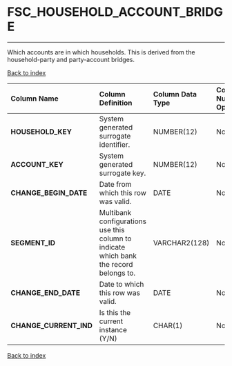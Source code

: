 # FSC_HOUSEHOLD_ACCOUNT_BRIDGE

---

Which accounts are in which households.  This is derived from the household-party and party-account bridges.

[Back to index](./index.md)

| Column Name            | Column Definition                                                                      | Column Data Type   | Column Null Option   | PK   | FK   |
|:-----------------------|:---------------------------------------------------------------------------------------|:-------------------|:---------------------|:-----|:-----|
| **HOUSEHOLD_KEY**      | System generated surrogate identifier\.                                                | NUMBER(12)         | Not Null             | No   | Yes  |
| **ACCOUNT_KEY**        | System generated surrogate key.                                                        | NUMBER(12)         | Not Null             | No   | Yes  |
| **CHANGE_BEGIN_DATE**  | Date from which this row was valid.                                                    | DATE               | Not Null             | Yes  | No   |
| **SEGMENT_ID**         | Multibank configurations use this column to indicate which bank the record belongs to. | VARCHAR2(128)      | Not Null             | No   | Yes  |
| **CHANGE_END_DATE**    | Date to which this row was valid.                                                      | DATE               | Not Null             | No   | No   |
| **CHANGE_CURRENT_IND** | Is this the current instance (Y/N)                                                     | CHAR(1)            | Not Null             | No   | No   |

[Back to index](./index.md)